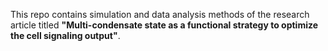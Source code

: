 This repo contains simulation and data analysis methods of the research article titled **"Multi-condensate state as a functional strategy to optimize the cell signaling output"**.
